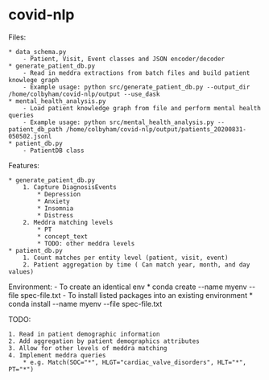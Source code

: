# covid-nlp


Files:

	* data_schema.py
		- Patient, Visit, Event classes and JSON encoder/decoder
	* generate_patient_db.py
		- Read in meddra extractions from batch files and build patient knowlege graph
		- Example usage: python src/generate_patient_db.py --output_dir /home/colbyham/covid-nlp/output --use_dask
	* mental_health_analysis.py
		- Load patient knowledge graph from file and perform mental health queries
		- Example usage: python src/mental_health_analysis.py --patient_db_path /home/colbyham/covid-nlp/output/patients_20200831-050502.jsonl 
	* patient_db.py
		- PatientDB class

Features:

	* generate_patient_db.py
		1. Capture DiagnosisEvents
			* Depression
			* Anxiety
			* Insomnia
			* Distress
		2. Meddra matching levels
			* PT
			* concept_text
			* TODO: other meddra levels
	* patient_db.py
		1. Count matches per entity level (patient, visit, event)
		2. Patient aggregation by time ( Can match year, month, and day values)

Environment:
	- To create an identical env
		* conda create --name myenv --file spec-file.txt
	- To install listed packages into an existing environment
		* conda install --name myenv --file spec-file.txt

TODO:

	1. Read in patient demographic information
	2. Add aggregation by patient demographics attributes
	3. Allow for other levels of meddra matching
	4. Implement meddra queries
		* e.g. Match(SOC="*", HLGT="cardiac_valve_disorders", HLT="*", PT="*")
